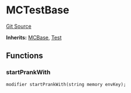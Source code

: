 # MCTestBase
[Git Source](https://github.com/metacontract/mc/blob/0cf91165f9ec2cbeeba800a4baf4e81e2df5c3bb/src/devkit/Flattened.sol)

**Inherits:**
[MCBase](/src/devkit/Flattened.sol/abstract.MCBase.md), [Test](/src/devkit/Flattened.sol/abstract.Test.md)


## Functions
### startPrankWith


```solidity
modifier startPrankWith(string memory envKey);
```

